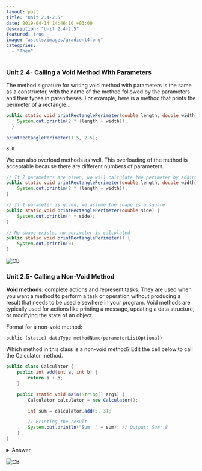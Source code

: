 ```yaml
---
layout: post
title: "Unit 2.4-2.5"
date: 2019-04-14 14:46:10 +03:00
description: "Unit 2.4-2.5"
featured: true
image: "assets/images/gradient4.png"
categories: 
  - "Theo"
---
```


### Unit 2.4- Calling a Void Method With Parameters

The method signature for writing void method with parameters is the same as a constructor, with the name of the method followed by the parameters and their types in parentheses. For example, here is a method that prints the perimeter of a rectangle...


```Java
public static void printRectanglePerimeter(double length, double width) {
    System.out.println(2 * (length + width));
  }   
```


```Java
printRectanglePerimeter(1.5, 2.5);
```

    8.0


We can also overload methods as well. This overloading of the method is acceptable because there are different numbers of parameters. 


```Java
// If 2 parameters are given, we will calculate the perimeter by adding the length and width and doubling it
public static void printRectanglePerimeter(double length, double width) {
    System.out.println(2 * (length + width));
}

// If 1 parameter is given, we assume the shape is a square
public static void printRectanglePerimeter(double side) {
    System.out.println(4 * side);
}

// No shape exists, no perimeter is calculated
public static void printRectanglePerimeter() {
    System.out.println(0);
}
```

![CB](https://cdn.discordapp.com/attachments/1010780182476496908/1159373059975823430/Screenshot_2023-10-04_at_11.14.06_PM.png?ex=6530c94d&is=651e544d&hm=6fd48084f23727af83bbbde4db0e6b4c9c7c74234cdf17005347e784dc410c67&)

### Unit 2.5- Calling a Non-Void Method

**Void methods**: complete actions and represent tasks. They are used when you want a method to perform a task or operation without producing a result that needs to be used elsewhere in your program. Void methods are typically used for actions like printing a message, updating a data structure, or modifying the state of an object.

Format for a non-void method:
```
public (static) dataType methodName(parameterListOptional)
```

Which method in this class is a non-void method? Edit the cell below to call the Calculator method.


```Java
public class Calculator {
    public int add(int a, int b) {
        return a + b;
    }

    public static void main(String[] args) {
        Calculator calculator = new Calculator();

        int sum = calculator.add(5, 3);

        // Printing the result
        System.out.println("Sum: " + sum); // Output: Sum: 8
    }
}

```

<details>
<summary>Answer</summary>
The method 'add' is the non void method. To call the whole method, we would write Calculator.main(null).
</details>

![CB](https://cdn.discordapp.com/attachments/1010780182476496908/1159373073984782406/Screenshot_2023-10-04_at_11.14.17_PM.png?ex=6530c950&is=651e5450&hm=79d57c5fea979916eca1290cb41d664b8b4bcb066c6cdbfcbbe447290b16da99&)